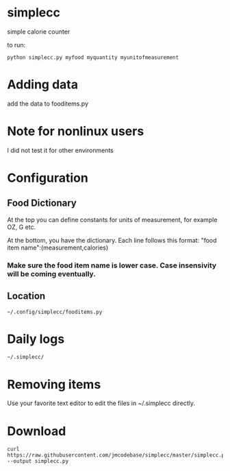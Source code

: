 # simplecc
simple calorie counter

to run:
```
python simplecc.py myfood myquantity myunitofmeasurement
```
# Adding data
add the data to fooditems.py

# Note for nonlinux users
I did not test it for other environments

# Configuration 
## Food Dictionary

At the top you can define constants for units of measurement, for example OZ, G etc. 

At the bottom, you have the dictionary. Each line follows this format:
"food item name":(measurement,calories)

### Make sure the food item name is lower case. Case insensivity will be coming eventually.

## Location
```
~/.config/simplecc/fooditems.py
```

# Daily logs
```
~/.simplecc/
```

# Removing items
Use your favorite text editor to edit the files in ~/.simplecc directly.

# Download
```
curl https://raw.githubusercontent.com/jmcodebase/simplecc/master/simplecc.py --output simplecc.py
```
